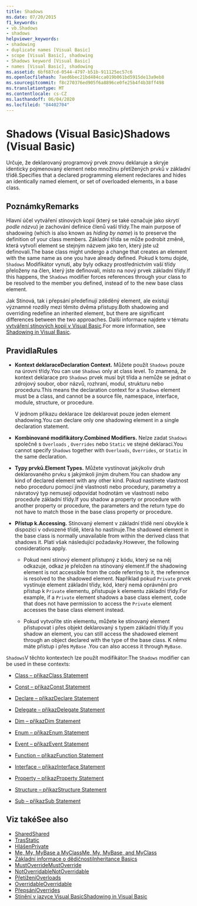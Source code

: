 ```yaml
---
title: Shadows
ms.date: 07/20/2015
f1_keywords:
- vb.Shadows
- shadows
helpviewer_keywords:
- shadowing
- duplicate names [Visual Basic]
- scope [Visual Basic], shadowing
- Shadows keyword [Visual Basic]
- names [Visual Basic], shadowing
ms.assetid: 6bf687cd-0544-4797-b51b-911125ec57c6
ms.openlocfilehash: 7aed6bec21bd484cca019b061bd5915de13a9eb8
ms.sourcegitcommit: f8c270376ed905f6a8896ce0fe25b4f4b38ff498
ms.translationtype: MT
ms.contentlocale: cs-CZ
ms.lasthandoff: 06/04/2020
ms.locfileid: "84402704"
---
```

# <a name="shadows-visual-basic"></a><span data-ttu-id="04ac5-102">Shadows (Visual Basic)</span><span class="sxs-lookup"><span data-stu-id="04ac5-102">Shadows (Visual Basic)</span></span>

<span data-ttu-id="04ac5-103">Určuje, že deklarovaný programový prvek znovu deklaruje a skryje identicky pojmenovaný element nebo množinu přetížených prvků v základní třídě.</span><span class="sxs-lookup"><span data-stu-id="04ac5-103">Specifies that a declared programming element redeclares and hides an identically named element, or set of overloaded elements, in a base class.</span></span>

## <a name="remarks"></a><span data-ttu-id="04ac5-104">Poznámky</span><span class="sxs-lookup"><span data-stu-id="04ac5-104">Remarks</span></span>

<span data-ttu-id="04ac5-105">Hlavní účel vytváření stínových kopií (který se také označuje jako *skrytí podle názvu*) je zachování definice členů vaší třídy.</span><span class="sxs-lookup"><span data-stu-id="04ac5-105">The main purpose of shadowing (which is also known as *hiding by name*) is to preserve the definition of your class members.</span></span> <span data-ttu-id="04ac5-106">Základní třída se může podrobit změně, která vytvoří element se stejným názvem jako ten, který jste už definovali.</span><span class="sxs-lookup"><span data-stu-id="04ac5-106">The base class might undergo a change that creates an element with the same name as one you have already defined.</span></span> <span data-ttu-id="04ac5-107">Pokud k tomu dojde, `Shadows` Modifikátor vynutí, aby byly odkazy prostřednictvím vaší třídy přeloženy na člen, který jste definovali, místo na nový prvek základní třídy.</span><span class="sxs-lookup"><span data-stu-id="04ac5-107">If this happens, the `Shadows` modifier forces references through your class to be resolved to the member you defined, instead of to the new base class element.</span></span>

<span data-ttu-id="04ac5-108">Jak Stínová, tak i přepsání předefinují zděděný element, ale existují významné rozdíly mezi těmito dvěma přístupy.</span><span class="sxs-lookup"><span data-stu-id="04ac5-108">Both shadowing and overriding redefine an inherited element, but there are significant differences between the two approaches.</span></span> <span data-ttu-id="04ac5-109">Další informace najdete v tématu [vytváření stínových kopií v Visual Basic](../../programming-guide/language-features/declared-elements/shadowing.md).</span><span class="sxs-lookup"><span data-stu-id="04ac5-109">For more information, see [Shadowing in Visual Basic](../../programming-guide/language-features/declared-elements/shadowing.md).</span></span>

## <a name="rules"></a><span data-ttu-id="04ac5-110">Pravidla</span><span class="sxs-lookup"><span data-stu-id="04ac5-110">Rules</span></span>

- <span data-ttu-id="04ac5-111">**Kontext deklarace**</span><span class="sxs-lookup"><span data-stu-id="04ac5-111">**Declaration Context.**</span></span> <span data-ttu-id="04ac5-112">Můžete použít `Shadows` pouze na úrovni třídy.</span><span class="sxs-lookup"><span data-stu-id="04ac5-112">You can use `Shadows` only at class level.</span></span> <span data-ttu-id="04ac5-113">To znamená, že kontext deklarace pro `Shadows` prvek musí být třída a nemůže se jednat o zdrojový soubor, obor názvů, rozhraní, modul, strukturu nebo proceduru.</span><span class="sxs-lookup"><span data-stu-id="04ac5-113">This means the declaration context for a `Shadows` element must be a class, and cannot be a source file, namespace, interface, module, structure, or procedure.</span></span>

  <span data-ttu-id="04ac5-114">V jednom příkazu deklarace lze deklarovat pouze jeden element shadowing.</span><span class="sxs-lookup"><span data-stu-id="04ac5-114">You can declare only one shadowing element in a single declaration statement.</span></span>

- <span data-ttu-id="04ac5-115">**Kombinované modifikátory.**</span><span class="sxs-lookup"><span data-stu-id="04ac5-115">**Combined Modifiers.**</span></span> <span data-ttu-id="04ac5-116">Nelze zadat `Shadows` společně s `Overloads` , `Overrides` nebo `Static` ve stejné deklaraci.</span><span class="sxs-lookup"><span data-stu-id="04ac5-116">You cannot specify `Shadows` together with `Overloads`, `Overrides`, or `Static` in the same declaration.</span></span>

- <span data-ttu-id="04ac5-117">**Typy prvků.**</span><span class="sxs-lookup"><span data-stu-id="04ac5-117">**Element Types.**</span></span> <span data-ttu-id="04ac5-118">Můžete vystínovat jakýkoliv druh deklarovaného prvku s jakýmkoli jiným druhem.</span><span class="sxs-lookup"><span data-stu-id="04ac5-118">You can shadow any kind of declared element with any other kind.</span></span> <span data-ttu-id="04ac5-119">Pokud nastínete vlastnost nebo proceduru pomocí jiné vlastnosti nebo procedury, parametry a návratový typ nemusejí odpovídat hodnotám ve vlastnosti nebo proceduře základní třídy.</span><span class="sxs-lookup"><span data-stu-id="04ac5-119">If you shadow a property or procedure with another property or procedure, the parameters and the return type do not have to match those in the base class property or procedure.</span></span>

- <span data-ttu-id="04ac5-120">**Přístup k.**</span><span class="sxs-lookup"><span data-stu-id="04ac5-120">**Accessing.**</span></span> <span data-ttu-id="04ac5-121">Stínovaný element v základní třídě není obvykle k dispozici v odvozené třídě, která ho nastínuje.</span><span class="sxs-lookup"><span data-stu-id="04ac5-121">The shadowed element in the base class is normally unavailable from within the derived class that shadows it.</span></span> <span data-ttu-id="04ac5-122">Platí však následující požadavky.</span><span class="sxs-lookup"><span data-stu-id="04ac5-122">However, the following considerations apply.</span></span>

  - <span data-ttu-id="04ac5-123">Pokud není stínový element přístupný z kódu, který se na něj odkazuje, odkaz je přeložen na stínovaný element.</span><span class="sxs-lookup"><span data-stu-id="04ac5-123">If the shadowing element is not accessible from the code referring to it, the reference is resolved to the shadowed element.</span></span> <span data-ttu-id="04ac5-124">Například pokud `Private` prvek vystínuje element základní třídy, kód, který nemá oprávnění pro přístup k `Private` elementu, přistupuje k elementu základní třídy.</span><span class="sxs-lookup"><span data-stu-id="04ac5-124">For example, if a `Private` element shadows a base class element, code that does not have permission to access the `Private` element accesses the base class element instead.</span></span>

  - <span data-ttu-id="04ac5-125">Pokud vytvoříte stín elementu, můžete ke stínovaný element přistupovat i přes objekt deklarovaný s typem základní třídy.</span><span class="sxs-lookup"><span data-stu-id="04ac5-125">If you shadow an element, you can still access the shadowed element through an object declared with the type of the base class.</span></span> <span data-ttu-id="04ac5-126">K němu máte přístup i přes `MyBase` .</span><span class="sxs-lookup"><span data-stu-id="04ac5-126">You can also access it through `MyBase`.</span></span>

<span data-ttu-id="04ac5-127">`Shadows`V těchto kontextech lze použít modifikátor:</span><span class="sxs-lookup"><span data-stu-id="04ac5-127">The `Shadows` modifier can be used in these contexts:</span></span>

- [<span data-ttu-id="04ac5-128">Class – příkaz</span><span class="sxs-lookup"><span data-stu-id="04ac5-128">Class Statement</span></span>](../statements/class-statement.md)

- [<span data-ttu-id="04ac5-129">Const – příkaz</span><span class="sxs-lookup"><span data-stu-id="04ac5-129">Const Statement</span></span>](../statements/const-statement.md)

- [<span data-ttu-id="04ac5-130">Declare – příkaz</span><span class="sxs-lookup"><span data-stu-id="04ac5-130">Declare Statement</span></span>](../statements/declare-statement.md)

- [<span data-ttu-id="04ac5-131">Delegate – příkaz</span><span class="sxs-lookup"><span data-stu-id="04ac5-131">Delegate Statement</span></span>](../statements/delegate-statement.md)

- [<span data-ttu-id="04ac5-132">Dim – příkaz</span><span class="sxs-lookup"><span data-stu-id="04ac5-132">Dim Statement</span></span>](../statements/dim-statement.md)

- [<span data-ttu-id="04ac5-133">Enum – příkaz</span><span class="sxs-lookup"><span data-stu-id="04ac5-133">Enum Statement</span></span>](../statements/enum-statement.md)

- [<span data-ttu-id="04ac5-134">Event – příkaz</span><span class="sxs-lookup"><span data-stu-id="04ac5-134">Event Statement</span></span>](../statements/event-statement.md)

- [<span data-ttu-id="04ac5-135">Function – příkaz</span><span class="sxs-lookup"><span data-stu-id="04ac5-135">Function Statement</span></span>](../statements/function-statement.md)

- [<span data-ttu-id="04ac5-136">Interface – příkaz</span><span class="sxs-lookup"><span data-stu-id="04ac5-136">Interface Statement</span></span>](../statements/interface-statement.md)

- [<span data-ttu-id="04ac5-137">Property – příkaz</span><span class="sxs-lookup"><span data-stu-id="04ac5-137">Property Statement</span></span>](../statements/property-statement.md)

- [<span data-ttu-id="04ac5-138">Structure – příkaz</span><span class="sxs-lookup"><span data-stu-id="04ac5-138">Structure Statement</span></span>](../statements/structure-statement.md)

- [<span data-ttu-id="04ac5-139">Sub – příkaz</span><span class="sxs-lookup"><span data-stu-id="04ac5-139">Sub Statement</span></span>](../statements/sub-statement.md)

## <a name="see-also"></a><span data-ttu-id="04ac5-140">Viz také</span><span class="sxs-lookup"><span data-stu-id="04ac5-140">See also</span></span>

- [<span data-ttu-id="04ac5-141">Shared</span><span class="sxs-lookup"><span data-stu-id="04ac5-141">Shared</span></span>](shared.md)
- [<span data-ttu-id="04ac5-142">Tras</span><span class="sxs-lookup"><span data-stu-id="04ac5-142">Static</span></span>](static.md)
- [<span data-ttu-id="04ac5-143">Hlášen</span><span class="sxs-lookup"><span data-stu-id="04ac5-143">Private</span></span>](private.md)
- [<span data-ttu-id="04ac5-144">Me, My, MyBase a MyClass</span><span class="sxs-lookup"><span data-stu-id="04ac5-144">Me, My, MyBase, and MyClass</span></span>](../../programming-guide/program-structure/me-my-mybase-and-myclass.md)
- [<span data-ttu-id="04ac5-145">Základní informace o dědičnosti</span><span class="sxs-lookup"><span data-stu-id="04ac5-145">Inheritance Basics</span></span>](../../programming-guide/language-features/objects-and-classes/inheritance-basics.md)
- [<span data-ttu-id="04ac5-146">MustOverride</span><span class="sxs-lookup"><span data-stu-id="04ac5-146">MustOverride</span></span>](mustoverride.md)
- [<span data-ttu-id="04ac5-147">NotOverridable</span><span class="sxs-lookup"><span data-stu-id="04ac5-147">NotOverridable</span></span>](notoverridable.md)
- [<span data-ttu-id="04ac5-148">Přetížení</span><span class="sxs-lookup"><span data-stu-id="04ac5-148">Overloads</span></span>](overloads.md)
- [<span data-ttu-id="04ac5-149">Overridable</span><span class="sxs-lookup"><span data-stu-id="04ac5-149">Overridable</span></span>](overridable.md)
- [<span data-ttu-id="04ac5-150">Přepsání</span><span class="sxs-lookup"><span data-stu-id="04ac5-150">Overrides</span></span>](overrides.md)
- [<span data-ttu-id="04ac5-151">Stínění v jazyce Visual Basic</span><span class="sxs-lookup"><span data-stu-id="04ac5-151">Shadowing in Visual Basic</span></span>](../../programming-guide/language-features/declared-elements/shadowing.md)
